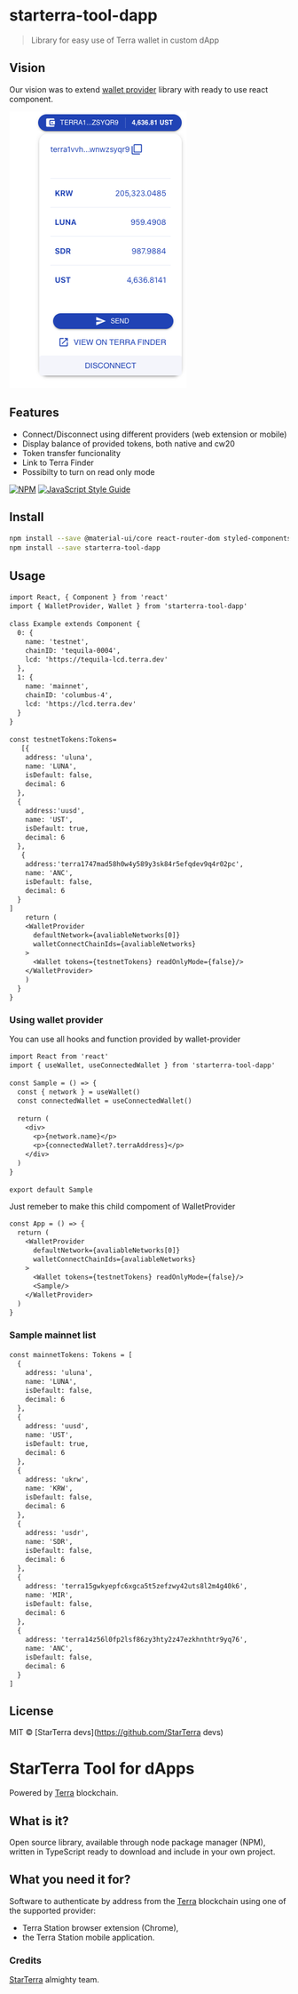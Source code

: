 # starterra-tool-dapp


> Library for easy use of Terra wallet in custom dApp

## Vision
Our vision was to extend [wallet provider](https://github.com/terra-money/wallet-provider) library with ready to use react component. 

![Wallet component](/assets/images/walletComponent.png)

## Features

-  Connect/Disconnect using different providers (web extension or mobile)
-  Display balance of provided tokens, both native and cw20
-  Token transfer funcionality
-  Link to Terra Finder
-  Possibilty to turn on read only mode 

[![NPM](https://img.shields.io/npm/v/starterra-tool-dapp.svg)](https://www.npmjs.com/package/starterra-tool-dapp) [![JavaScript Style Guide](https://img.shields.io/badge/code_style-standard-brightgreen.svg)](https://standardjs.com)

## Install

```bash
npm install --save @material-ui/core react-router-dom styled-components
npm install --save starterra-tool-dapp
```

## Usage

```tsx
import React, { Component } from 'react'
import { WalletProvider, Wallet } from 'starterra-tool-dapp'

class Example extends Component {
  0: {
    name: 'testnet',
    chainID: 'tequila-0004',
    lcd: 'https://tequila-lcd.terra.dev'
  },
  1: {
    name: 'mainnet',
    chainID: 'columbus-4',
    lcd: 'https://lcd.terra.dev'
  }
}

const testnetTokens:Tokens= 
   [{
    address: 'uluna',
    name: 'LUNA',
    isDefault: false,
    decimal: 6
  },
  {
    address:'uusd',
    name: 'UST',
    isDefault: true,
    decimal: 6
  },
   {
    address:'terra1747mad58h0w4y589y3sk84r5efqdev9q4r02pc',
    name: 'ANC',
    isDefault: false,
    decimal: 6
  }
]
    return (
    <WalletProvider
      defaultNetwork={avaliableNetworks[0]}
      walletConnectChainIds={avaliableNetworks}
    >
      <Wallet tokens={testnetTokens} readOnlyMode={false}/>
    </WalletProvider>
    )
  }
}
```

### Using wallet provider
You can use all hooks and function provided by wallet-provider
```tsx
import React from 'react'
import { useWallet, useConnectedWallet } from 'starterra-tool-dapp'

const Sample = () => {
  const { network } = useWallet()
  const connectedWallet = useConnectedWallet()

  return (
    <div>
      <p>{network.name}</p>
      <p>{connectedWallet?.terraAddress}</p>
    </div>
  )
}

export default Sample

```

Just remeber to make this child compoment of WalletProvider
```tsx
const App = () => {
  return (
    <WalletProvider
      defaultNetwork={avaliableNetworks[0]}
      walletConnectChainIds={avaliableNetworks}
    >
      <Wallet tokens={testnetTokens} readOnlyMode={false}/>
      <Sample/>
    </WalletProvider>
  )
}
```

### Sample mainnet list
```tsx
const mainnetTokens: Tokens = [
  {
    address: 'uluna',
    name: 'LUNA',
    isDefault: false,
    decimal: 6
  },
  {
    address: 'uusd',
    name: 'UST',
    isDefault: true,
    decimal: 6
  },
  {
    address: 'ukrw',
    name: 'KRW',
    isDefault: false,
    decimal: 6
  },
  {
    address: 'usdr',
    name: 'SDR',
    isDefault: false,
    decimal: 6
  },
  {
    address: 'terra15gwkyepfc6xgca5t5zefzwy42uts8l2m4g40k6',
    name: 'MIR',
    isDefault: false,
    decimal: 6
  },
  {
    address: 'terra14z56l0fp2lsf86zy3hty2z47ezkhnthtr9yq76',
    name: 'ANC',
    isDefault: false,
    decimal: 6
  }
]
```
## License

MIT © [StarTerra devs](https://github.com/StarTerra devs)

# StarTerra Tool for dApps

Powered by [Terra](https://www.terra.money/) blockchain.

## What is it?

Open source library, available through node package manager (NPM), written in TypeScript ready to download and include in your own project.

## What you need it for?

Software to authenticate by address from the [Terra](https://www.terra.money/) blockchain using one of the supported provider:

- Terra Station browser extension (Chrome),
- the Terra Station mobile application.

### Credits

[StarTerra](https://starterra.io/) almighty team.
